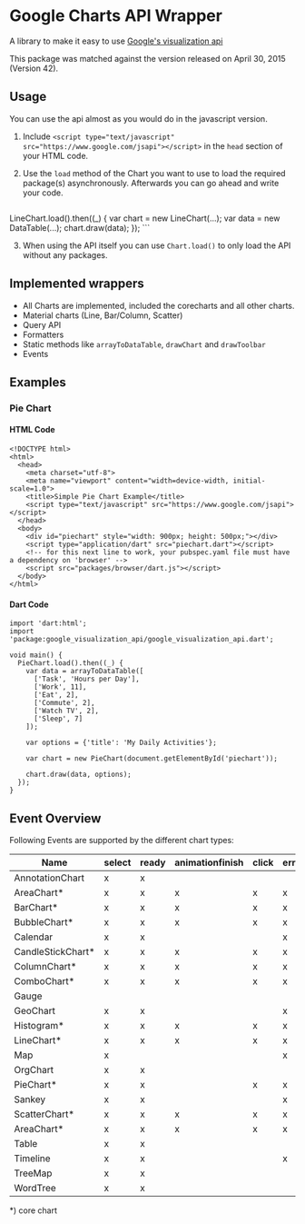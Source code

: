 # Google Charts API Wrapper

A library to make it easy to use [Google's visualization api][api]

This package was matched against the version released on April 30, 2015 (Version 42).

## Usage

You can use the api almost as you would do in the javascript version.

1. Include `<script type="text/javascript" src="https://www.google.com/jsapi"></script>` in the `head` section of your HTML code.

2. Use the `load` method of the Chart you want to use to load the required package(s) asynchronously. Afterwards you can go ahead and write your code.
    ```
  LineChart.load().then((_) {
    var chart = new LineChart(...);
    var data = new DataTable(...);
    chart.draw(data);
  });
    ```

3. When using the API itself you can use `Chart.load()` to only load the API without any packages.

## Implemented wrappers

- All Charts are implemented, included the corecharts and all other charts.
- Material charts (Line, Bar/Column, Scatter)
- Query API
- Formatters
- Static methods like `arrayToDataTable`, `drawChart` and `drawToolbar`
- Events

## Examples

### Pie Chart

#### HTML Code

```
<!DOCTYPE html>
<html>
  <head>
    <meta charset="utf-8">
    <meta name="viewport" content="width=device-width, initial-scale=1.0">
    <title>Simple Pie Chart Example</title>
    <script type="text/javascript" src="https://www.google.com/jsapi"></script>
  </head>
  <body>
    <div id="piechart" style="width: 900px; height: 500px;"></div>
    <script type="application/dart" src="piechart.dart"></script>
    <!-- for this next line to work, your pubspec.yaml file must have a dependency on 'browser' -->
    <script src="packages/browser/dart.js"></script>
  </body>
</html>
```

#### Dart Code
```
import 'dart:html';
import 'package:google_visualization_api/google_visualization_api.dart';

void main() {
  PieChart.load().then((_) {
    var data = arrayToDataTable([
      ['Task', 'Hours per Day'],
      ['Work', 11],
      ['Eat', 2],
      ['Commute', 2],
      ['Watch TV', 2],
      ['Sleep', 7]
    ]);

    var options = {'title': 'My Daily Activities'};

    var chart = new PieChart(document.getElementById('piechart'));

    chart.draw(data, options);
  });
}

```
[api]: https://developers.google.com/chart/

## Event Overview

Following Events are supported by the different chart types:

| Name | select | ready | animationfinish | click | error | onmouseover | onmouseout | regionClick | collapse | rangechange | page | sort | rollup |
| ---- | ------ | ----- | --------------- | ----- | ----- | ----------- | ---------- | ----------- | -------- | ----------- | ---- | ---- | ------ |
| AnnotationChart | x | x |  |  |  |  |  |  |  | x |  |  |  |
| AreaChart* | x | x | x | x | x | x | x |  |  |  |  |  |  |
| BarChart* | x | x | x | x | x | x | x |  |  |  |  |  |  |
| BubbleChart* | x | x | x | x | x | x | x |  |  |  |  |  |  |
| Calendar | x | x |  |  | x | x | x |  |  |  |  |  |  |
| CandleStickChart* | x | x | x | x | x | x | x |  |  |  |  |  |  |
| ColumnChart* | x | x | x | x | x | x | x |  |  |  |  |  |  |
| ComboChart* | x | x | x | x | x | x | x |  |  |  |  |  |  |
| Gauge |  |  |  |  |  |  |  |  |  |  |  |  |  |
| GeoChart | x | x |  |  | x |  |  | x |  |  |  |  |  |
| Histogram* | x | x | x | x | x | x | x |  |  |  |  |  |  |
| LineChart* | x | x | x | x | x | x | x |  |  |  |  |  |  |
| Map | x |  |  |  | x |  |  |  |  |  |  |  |  |
| OrgChart | x | x |  |  |  | x | x |  | x |  |  |  |  |
| PieChart* | x | x |  | x | x | x | x |  |  |  |  |  |  |
| Sankey | x | x |  |  | x | x | x |  |  |  |  |  |  |
| ScatterChart* | x | x | x | x | x | x | x |  |  |  |  |  |  |
| AreaChart* | x | x | x | x | x | x | x |  |  |  |  |  |  |
| Table | x | x |  |  |  |  |  |  |  |  | x | x |  |
| Timeline | x | x |  |  | x | x | x |  |  |  |  |  |  |
| TreeMap | x | x |  |  |  | x | x |  |  |  |  |  | x |
| WordTree | x | x |  |  |  |  |  |  |  |  |  |  |  |

*) core chart
